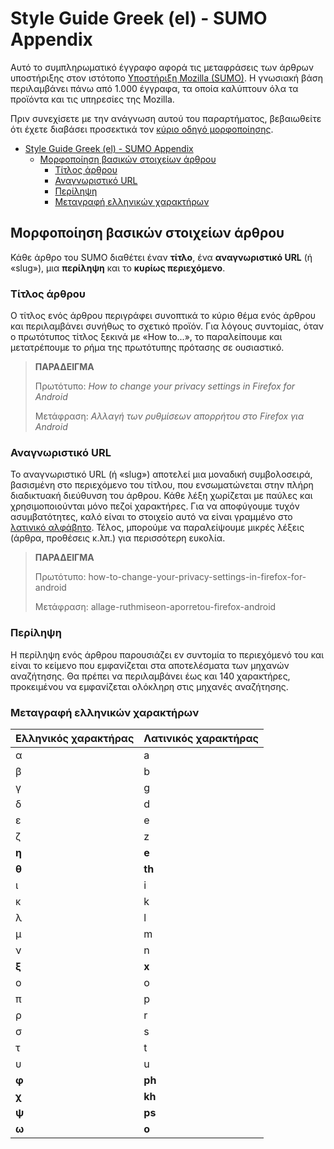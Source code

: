 # Style Guide Greek (el) - SUMO Appendix

Αυτό το συμπληρωματικό έγγραφο αφορά τις μεταφράσεις των άρθρων υποστήριξης στον ιστότοπο [Υποστήριξη Mozilla (SUMO)](https://support.mozilla.org). Η γνωσιακή βάση περιλαμβάνει πάνω από 1.000 έγγραφα, τα οποία καλύπτουν όλα τα προϊόντα και τις υπηρεσίες της Mozilla.

Πριν συνεχίσετε με την ανάγνωση αυτού του παραρτήματος, βεβαιωθείτε ότι έχετε διαβάσει προσεκτικά τον [κύριο οδηγό μορφοποίησης](/docs/el/README.md).

- [Style Guide Greek (el) - SUMO Appendix](#style-guide-greek-el---sumo-appendix)
  - [Μορφοποίηση βασικών στοιχείων άρθρου](#μορφοποίηση-βασικών-στοιχείων-άρθρου)
    - [Τίτλος άρθρου](#τίτλος-άρθρου)
    - [Αναγνωριστικό URL](#αναγνωριστικό-url)
    - [Περίληψη](#περίληψη)
    - [Μεταγραφή ελληνικών χαρακτήρων](#μεταγραφή-ελληνικών-χαρακτήρων)

## Μορφοποίηση βασικών στοιχείων άρθρου

Κάθε άρθρο του SUMO διαθέτει έναν **τίτλο**, ένα **αναγνωριστικό URL** (ή «slug»), μια **περίληψη** και το **κυρίως περιεχόμενο**.

### Τίτλος άρθρου

Ο τίτλος ενός άρθρου περιγράφει συνοπτικά το κύριο θέμα ενός άρθρου και περιλαμβάνει συνήθως το σχετικό προϊόν. Για λόγους συντομίας, όταν ο πρωτότυπος τίτλος ξεκινά με «How to...», το παραλείπουμε και μετατρέπουμε το ρήμα της πρωτότυπης πρότασης σε ουσιαστικό.

> __ΠΑΡΑΔΕΙΓΜΑ__
>
> Πρωτότυπο: _How to change your privacy settings in Firefox for Android_
>
> Μετάφραση: _Αλλαγή των ρυθμίσεων απορρήτου στο Firefox για Android_

### Αναγνωριστικό URL

Το αναγνωριστικό URL (ή «slug») αποτελεί μια μοναδική συμβολοσειρά, βασισμένη στο περιεχόμενο του τίτλου, που ενσωματώνεται στην πλήρη διαδικτυακή διεύθυνση του άρθρου. Κάθε λέξη χωρίζεται με παύλες και χρησιμοποιούνται μόνο πεζοί χαρακτήρες. Για να αποφύγουμε τυχόν ασυμβατότητες, καλό είναι το στοιχείο αυτό να είναι γραμμένο στο [λατινικό αλφάβητο](#μεταγραφή-ελληνικών-χαρακτήρων). Τέλος, μπορούμε να παραλείψουμε μικρές λέξεις (άρθρα, προθέσεις κ.λπ.) για περισσότερη ευκολία.

> __ΠΑΡΑΔΕΙΓΜΑ__
>
> Πρωτότυπο: how-to-change-your-privacy-settings-in-firefox-for-android
> 
> Μετάφραση: allage-ruthmiseon-aporretou-firefox-android

### Περίληψη

Η περίληψη ενός άρθρου παρουσιάζει εν συντομία το περιεχόμενό του και είναι το κείμενο που εμφανίζεται στα αποτελέσματα των μηχανών αναζήτησης. Θα πρέπει να περιλαμβάνει έως και 140 χαρακτήρες, προκειμένου να εμφανίζεται ολόκληρη στις μηχανές αναζήτησης.

### Μεταγραφή ελληνικών χαρακτήρων

| Ελληνικός χαρακτήρας | Λατινικός χαρακτήρας |
| -------------------- | -------------------- |
| α                    | a                    |
| β                    | b                    |
| γ                    | g                    |
| δ                    | d                    |
| ε                    | e                    |
| ζ                    | z                    |
| **η**                | **e**                |
| **θ**                | **th**               |
| ι                    | i                    |
| κ                    | k                    |
| λ                    | l                    |
| μ                    | m                    |
| ν                    | n                    |
| **ξ**                | **x**                |
| ο                    | o                    |
| π                    | p                    |
| ρ                    | r                    |
| σ                    | s                    |
| τ                    | t                    |
| υ                    | u                    |
| **φ**                | **ph**               |
| **χ**                | **kh**               |
| **ψ**                | **ps**               |
| **ω**                | **o**                |

